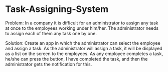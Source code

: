 # Task-Assigning-System

Problem: 
In a company it is difficult for an administrator to assign any task at once to the employees working under him/her. The administrator needs to assign each of them any task one by one.

Solution: 
Create an app in which the administrator can select the employee and assign a task. 
As the administrator will assign a task, it will be displayed as a list on the screen to the employees.
As any employee completes a task, he/she can press the button, I have completed the task, and then the administrator gets the notification for this.
